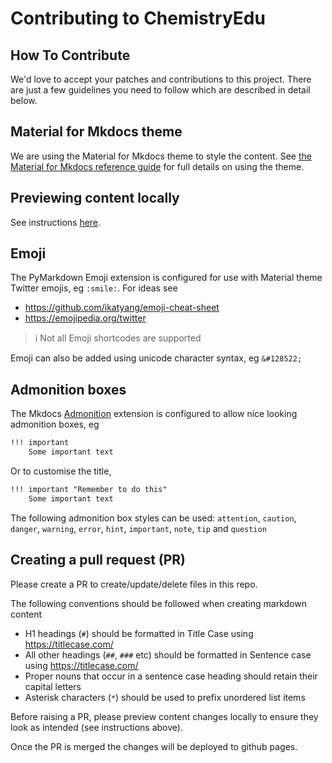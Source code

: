 # Contributing to ChemistryEdu

## How To Contribute

We'd love to accept your patches and contributions to this project. There are just a few guidelines you need to follow which are described in detail below.

## Material for Mkdocs theme

We are using the Material for Mkdocs theme to style the content. See [the Material for Mkdocs reference guide](https://squidfunk.github.io/mkdocs-material/)
for full details on using the theme.

## Previewing content locally

See instructions [here](SETUP.md).

## Emoji

The PyMarkdown Emoji extension is configured for use with Material theme Twitter emojis, eg `:smile:`. For ideas see

* <https://github.com/ikatyang/emoji-cheat-sheet>
* <https://emojipedia.org/twitter>

> &#8505;️ Not all Emoji shortcodes are supported

Emoji can also be added using unicode character syntax, eg `&#128522;`

## Admonition boxes

The Mkdocs [Admonition](https://python-markdown.github.io/extensions/admonition/) extension is configured to allow nice
looking admonition boxes, eg

```markdown
!!! important
    Some important text
```

Or to customise the title,

```markdown
!!! important "Remember to do this"
    Some important text
```

The following admonition box styles can be used: `attention`, `caution`, `danger`, `warning`, `error`, `hint`,
`important`, `note`, `tip` and `question`

## Creating a pull request (PR)

Please create a PR to create/update/delete files in this repo.

The following conventions should be followed when creating markdown content
* H1 headings (`#`) should be formatted in Title Case using https://titlecase.com/
* All other headings (`##`, `###` etc) should be formatted in Sentence case using https://titlecase.com/
* Proper nouns that occur in a sentence case heading should retain their capital letters
* Asterisk characters (`*`) should be used to prefix unordered list items

Before raising a PR, please preview content changes locally to ensure they look as intended (see instructions above).

Once the PR is merged the changes will be deployed to github pages.

